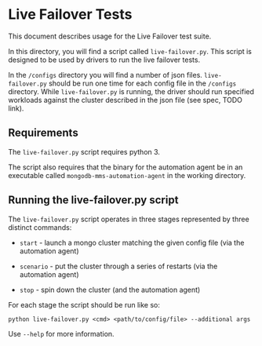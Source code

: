 Live Failover Tests
===================

This document describes usage for the Live Failover test suite.

In this directory, you will find a script called ``live-failover.py``. This script is designed to be used by drivers to run the live failover tests.

In the ``/configs`` directory you will find a number of json files. ``live-failover.py`` should be run one time for each config file in the ``/configs`` directory.  While ``live-failover.py`` is running, the driver should run specified workloads against the cluster described in the json file (see spec, TODO link).

Requirements
------------

The ``live-failover.py`` script requires python 3.

The script also requires that the binary for the automation agent be in an executable called ``mongodb-mms-automation-agent`` in the working directory.

Running the live-failover.py script
-----------------------------------

The ``live-failover.py`` script operates in three stages represented by three distinct commands:

* `start` - launch a mongo cluster matching the given config file (via the automation agent)

* `scenario` - put the cluster through a series of restarts (via the automation agent)

* `stop` - spin down the cluster (and the automation agent)

For each stage the script should be run like so:

    python live-failover.py <cmd> <path/to/config/file> --additional args

Use `--help` for more information.